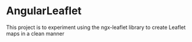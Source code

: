 # AngularLeaflet

This project is to experiment using the ngx-leaflet library to create Leaflet maps in a clean manner

